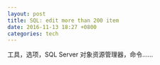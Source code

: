 ```yaml
---
layout: post
title: SQL: edit more than 200 item
date: 2016-11-13 18:27 +0800
categories: tech
---
```

工具，选项，SQL Server 对象资源管理器，命令……
